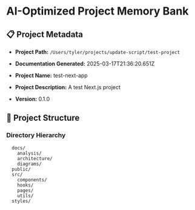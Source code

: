 # AI-Optimized Project Memory Bank

## 📋 Project Metadata

- **Project Path:** `/Users/tyler/projects/update-script/test-project`
- **Documentation Generated:** 2025-03-17T21:36:20.651Z

- **Project Name:** test-next-app
- **Project Description:** A test Next.js project
- **Version:** 0.1.0

## 📁 Project Structure

### Directory Hierarchy
```
  docs/
    analysis/
    architecture/
    diagrams/
  public/
  src/
    components/
    hooks/
    pages/
    utils/
  styles/
```

